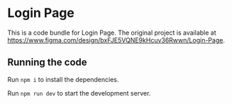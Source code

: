 
  # Login Page

  This is a code bundle for Login Page. The original project is available at https://www.figma.com/design/bxFJE5VQNE9kHcuv36Rwwn/Login-Page.

  ## Running the code

  Run `npm i` to install the dependencies.

  Run `npm run dev` to start the development server.
  